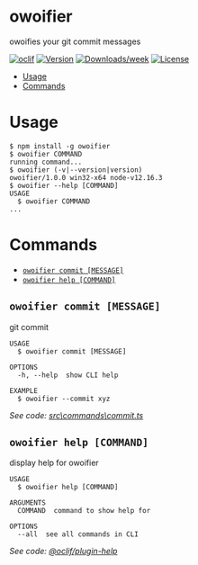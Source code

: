 owoifier
========

owoifies your git commit messages

[![oclif](https://img.shields.io/badge/cli-oclif-brightgreen.svg)](https://oclif.io)
[![Version](https://img.shields.io/npm/v/owoifier.svg)](https://npmjs.org/package/owoifier)
[![Downloads/week](https://img.shields.io/npm/dw/owoifier.svg)](https://npmjs.org/package/owoifier)
[![License](https://img.shields.io/npm/l/owoifier.svg)](https://github.com/iraizo/https://github.com/iraizo/git-owoifier/blob/master/package.json)

<!-- toc -->
* [Usage](#usage)
* [Commands](#commands)
<!-- tocstop -->
# Usage
<!-- usage -->
```sh-session
$ npm install -g owoifier
$ owoifier COMMAND
running command...
$ owoifier (-v|--version|version)
owoifier/1.0.0 win32-x64 node-v12.16.3
$ owoifier --help [COMMAND]
USAGE
  $ owoifier COMMAND
...
```
<!-- usagestop -->
# Commands
<!-- commands -->
* [`owoifier commit [MESSAGE]`](#owoifier-commit-message)
* [`owoifier help [COMMAND]`](#owoifier-help-command)

## `owoifier commit [MESSAGE]`

git commit

```
USAGE
  $ owoifier commit [MESSAGE]

OPTIONS
  -h, --help  show CLI help

EXAMPLE
  $ owoifier --commit xyz
```

_See code: [src\commands\commit.ts](https://github.com/iraizo/git-owoifier/blob/v1.0.0/src\commands\commit.ts)_

## `owoifier help [COMMAND]`

display help for owoifier

```
USAGE
  $ owoifier help [COMMAND]

ARGUMENTS
  COMMAND  command to show help for

OPTIONS
  --all  see all commands in CLI
```

_See code: [@oclif/plugin-help](https://github.com/oclif/plugin-help/blob/v3.2.0/src\commands\help.ts)_
<!-- commandsstop -->
